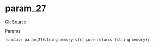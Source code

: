 # param_27
[Git Source](https://github.com/metacontract/mc/blob/main/src/devkit/Flattened.sol)

Params


```solidity
function param_27(string memory str) pure returns (string memory);
```

